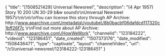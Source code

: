 {
    "title": "[1508521429] Universal Newsreel",
    "description": "(4 Apr 1957) Story 10 200 UN 30-29 b&w sound\r\nUniversal Newsreel 1957\r\n\r\n\r\nYou can license this story through AP Archive: http:\/\/www.aparchive.com\/metadata\/youtube\/8b0bacbf06dafdcd117320c1bff26f7c \r\nFind out more about AP Archive: http:\/\/www.aparchive.com\/HowWeWork",
    "channelid": "123184222",
    "videoid": "123186451",
    "date_created": "1507373176",
    "date_modified": "1508436471",
    "type": "captivate",
    "layout": "channelVideo",
    "url": "\/c1\/universal-newsreel\/123184222-123186451"
}